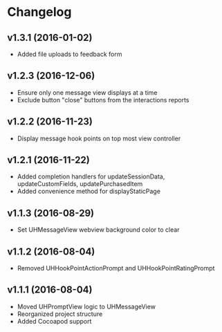 # Changelog

## v1.3.1 (2016-01-02)
- Added file uploads to feedback form

## v1.2.3 (2016-12-06)
- Ensure only one message view displays at a time
- Exclude button "close" buttons from the interactions reports

## v1.2.2 (2016-11-23)
- Display message hook points on top most view controller

## v1.2.1 (2016-11-22)
- Added completion handlers for updateSessionData, updateCustomFields, updatePurchasedItem
- Added convenience method for displayStaticPage

## v1.1.3 (2016-08-29)
- Set UHMessageView webview background color to clear

## v1.1.2 (2016-08-04)
- Removed UHHookPointActionPrompt and UHHookPointRatingPrompt

## v1.1.1 (2016-08-04)

- Moved UHPromptView logic to UHMessageView
- Reorganized project structure
- Added Cocoapod support

